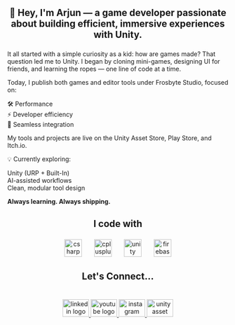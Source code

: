 ###

<h2 align="center">👋 Hey, I'm Arjun — a game developer passionate about building efficient, immersive experiences with Unity.</h2>

###

<div align="left">
<p>It all started with a simple curiosity as a kid: how are games made? That question led me to Unity. I began by cloning mini-games, designing UI for friends, and learning the ropes — one line of code at a time.</p>

<p>Today, I publish both games and editor tools under Frosbyte Studio, focused on:</p>

<p>🛠️ Performance<br>
⚡ Developer efficiency<br>
🔄 Seamless integration</p>

<p>My tools and projects are live on the Unity Asset Store, Play Store, and Itch.io.</p>

<p>💡 Currently exploring:</p>

<p>Unity (URP + Built-In)<br>
AI-assisted workflows<br>
Clean, modular tool design</p>

<p><strong>Always learning. Always shipping.</strong></p>
</div>

###

<h2 align="center">I code with</h2>

###

<div align="center">
  <img src="https://cdn.jsdelivr.net/gh/devicons/devicon/icons/csharp/csharp-original.svg" height="40" alt="csharp logo"  />
  <img width="20" />
  <img src="https://cdn.jsdelivr.net/gh/devicons/devicon/icons/cplusplus/cplusplus-original.svg" height="40" alt="cplusplus logo"  />
  <img width="20" />
  <img src="https://cdn.jsdelivr.net/gh/devicons/devicon/icons/unity/unity-original.svg" height="40" alt="unity logo"  />
  <img width="20" />
  <img src="https://cdn.jsdelivr.net/gh/devicons/devicon/icons/firebase/firebase-plain.svg" height="40" alt="firebase logo"  />
</div>

###

<h2 align="center">Let's Connect...</h2>

###

<br clear="both">

<div align="center">
  <a href="https://www.linkedin.com/in/arjun-m-226b9624b/" target="_blank">
    <img src="https://raw.githubusercontent.com/maurodesouza/profile-readme-generator/master/src/assets/icons/social/linkedin/default.svg" width="60" height="40" alt="linkedin logo"  />
  </a>
  <a href="https://www.youtube.com/@frosbyte8575/featured" target="_blank">
    <img src="https://raw.githubusercontent.com/maurodesouza/profile-readme-generator/master/src/assets/icons/social/youtube/default.svg" width="60" height="40" alt="youtube logo"  />
  </a>
  <a href="https://www.instagram.com/frosbyte_studio?utm_source=qr&igsh=a2w0dXN6bngybGNu" target="_blank">
    <img src="https://raw.githubusercontent.com/maurodesouza/profile-readme-generator/master/src/assets/icons/social/instagram/default.svg" width="60" height="40" alt="instagram logo"  />
  </a>
  <a href="https://assetstore.unity.com/publishers/113578?preview=1" target="_blank">
    <img src="https://cdn.jsdelivr.net/gh/devicons/devicon/icons/unity/unity-original.svg" width="60" height="40" alt="unity asset store"  />
  </a>
</div>

## 
